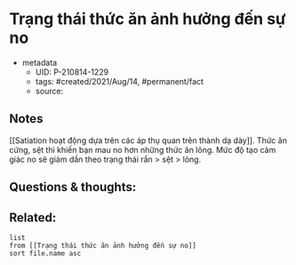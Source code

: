 ---
---

# Trạng thái thức ăn ảnh hưởng đến sự no

- metadata
	- UID: P-210814-1229
	- tags: #created/2021/Aug/14, #permanent/fact 
	- source: 

## Notes
[[Satiation hoạt động dựa trên các áp thụ quan trên thành dạ dày]]. Thức ăn cứng, sệt thì khiến bạn mau no hơn những thức ăn lỏng. Mức độ tạo cảm giác no sẽ giảm dần theo trạng thái rắn > sệt > lỏng.

## Questions & thoughts:

## Related:
```dataview
list
from [[Trạng thái thức ăn ảnh hưởng đến sự no]]
sort file.name asc
```
